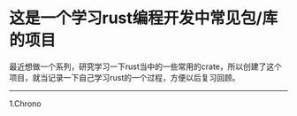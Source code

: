 # 这是一个学习rust编程开发中常见包/库的项目
 最近想做一个系列，研究学习一下rust当中的一些常用的crate，所以创建了这个项目，就当记录一下自己学习rust的一个过程，方便以后复习回顾。
 ***
 1.Chrono   
